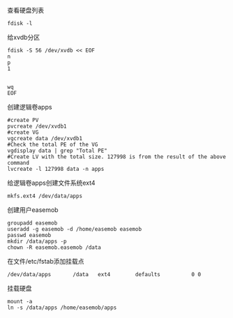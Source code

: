 
查看硬盘列表
    
    fdisk -l

给xvdb分区

    fdisk -S 56 /dev/xvdb << EOF
    n
    p
    1   

 
    wq
    EOF

创建逻辑卷apps
    
    #create PV
    pvcreate /dev/xvdb1
    #create VG
    vgcreate data /dev/xvdb1
    #Check the total PE of the VG
    vgdisplay data | grep "Total PE"
    #Create LV with the total size. 127998 is from the result of the above command
    lvcreate -l 127998 data -n apps
    
给逻辑卷apps创建文件系统ext4
    
    mkfs.ext4 /dev/data/apps 

创建用户easemob
    
    groupadd easemob
    useradd -g easemob -d /home/easemob easemob
    passwd easemob
    mkdir /data/apps -p
    chown -R easemob.easemob /data

在文件/etc/fstab添加挂载点
    
    /dev/data/apps	     /data   ext4	     defaults		   0 0
    
挂载硬盘
    
    mount -a
    ln -s /data/apps /home/easemob/apps


